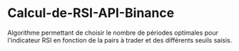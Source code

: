 # Calcul-de-RSI-API-Binance
Algorithme permettant de choisir le nombre de périodes optimales pour l'indicateur RSI en fonction de la pairs à trader et des différents seuils saisis.
